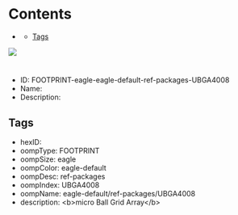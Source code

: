 



Contents
========

* [](#)
	* [Tags](#tags)
  
![][im]
# 

- ID: FOOTPRINT-eagle-eagle-default-ref-packages-UBGA4008
- Name: 
- Description: 

## Tags

- hexID: 
- oompType: FOOTPRINT
- oompSize: eagle
- oompColor: eagle-default
- oompDesc: ref-packages
- oompIndex: UBGA4008
- oompName: eagle-default/ref-packages/UBGA4008
- description: &lt;b&gt;micro Ball Grid Array&lt;/b&gt;



[im]: image.png
